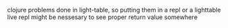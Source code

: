 clojure problems done in light-table, so putting them in a repl or a lighttable live repl might be nessesary to see proper return value somewhere
